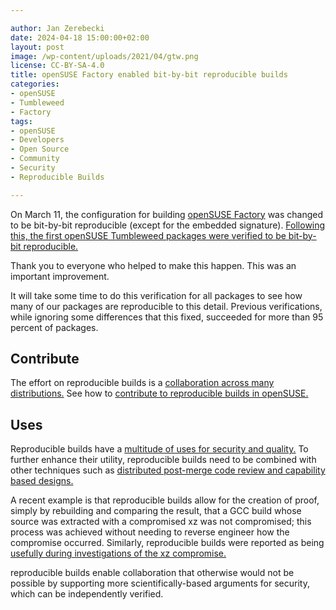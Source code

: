 ```yaml
---

author: Jan Zerebecki
date: 2024-04-18 15:00:00+02:00
layout: post
image: /wp-content/uploads/2021/04/gtw.png
license: CC-BY-SA-4.0
title: openSUSE Factory enabled bit-by-bit reproducible builds
categories:
- openSUSE
- Tumbleweed
- Factory
tags:
- openSUSE
- Developers
- Open Source
- Community
- Security
- Reproducible Builds

---
```


On March 11, the configuration for building [openSUSE Factory](https://en.opensuse.org/Portal:Factory) was changed to be bit-by-bit reproducible (except for the embedded signature). [Following this, the first openSUSE Tumbleweed packages were verified to be bit-by-bit reproducible.](https://lists.opensuse.org/archives/list/factory@lists.opensuse.org/thread/NAST5PZPQGJ5JTHYAM6CWB7PCNCLLK6P/)

Thank you to everyone who helped to make this happen. This was an important improvement.

It will take some time to do this verification for all packages to see how many of our packages are reproducible to this detail. Previous verifications, while ignoring some differences that this fixed, succeeded for more than 95 percent of packages.

## Contribute

The effort on reproducible builds is a [collaboration across many distributions.](https://reproducible-builds.org/contribute/) See how to [contribute to reproducible builds in openSUSE.](https://en.opensuse.org/openSUSE:Reproducible_Builds)

## Uses

Reproducible builds have a [multitude of uses for security and quality.](https://reproducible-builds.org/docs/buy-in/) To further enhance their utility, reproducible builds need to be combined with other techniques such as [distributed post-merge code review and capability based designs.](https://gitlab.com/affording-open/distribution)

A recent example is that reproducible builds allow for the creation of proof, simply by rebuilding and comparing the result, that a GCC build whose source was extracted with a compromised xz was not compromised; this process was achieved without needing to reverse engineer how the compromise occurred. Similarly, reproducible builds were reported as being [usefully during investigations of the xz compromise.](https://lwn.net/ml/oss-security/CAN_LGv3B4_K16osLRiinny7SbOsxvvtJHbU3Fgbu4ytnEPgoww@mail.gmail.com/)

reproducible builds enable collaboration that otherwise would not be possible by supporting more scientifically-based arguments for security, which can be independently verified.

<meta name="openSUSE, Factory, Open Source, security, devops, reproducible builds, community" content="HTML,CSS,XML,JavaScript">
